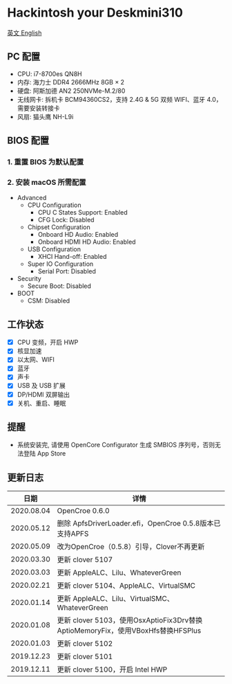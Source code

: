 # Hackintosh your Deskmini310

[英文 English](./README.md)

## PC 配置
* CPU: i7-8700es QN8H
* 内存: 海力士 DDR4 2666MHz 8GB × 2
* 硬盘: 阿斯加德 AN2 250NVMe-M.2/80
* 无线网卡: 拆机卡 BCM94360CS2，支持 2.4G & 5G 双频 WIFI、蓝牙 4.0，需要安装转接卡
* 风扇: 猫头鹰 NH-L9i

## BIOS 配置
### 1. 重置 BIOS 为默认配置

### 2. 安装 macOS 所需配置
* Advanced
  * CPU Configuration
    * CPU C States Support: Enabled
    * CFG Lock: Disabled
  * Chipset Configuration
    * Onboard HD Audio: Enabled
    * Onboard HDMI HD Audio: Enabled
  * USB Configuration
    * XHCI Hand-off: Enabled
  * Super IO Configuration
    * Serial Port: Disabled  
* Security
  * Secure Boot: Disabled
* BOOT
  * CSM: Disabled

## 工作状态
* [x] CPU 变频，开启 HWP
* [x] 核显加速
* [x] 以太网、WIFI
* [x] 蓝牙
* [x] 声卡
* [x] USB 及 USB 扩展
* [x] DP/HDMI 双屏输出
* [x] 关机、重启、睡眠

## 提醒

* 系统安装完, 请使用 OpenCore Configurator 生成 SMBIOS 序列号，否则无法登陆 App Store

## 更新日志

| 日期      | 详情                                                              |
|-----------|----------------------------------------------------------------------|
| 2020.08.04 | OpenCroe 0.6.0 |
| 2020.05.12 | 删除 ApfsDriverLoader.efi，OpenCroe 0.5.8版本已支持APFS|
| 2020.05.09 | 改为OpenCroe（0.5.8）引导，Clover不再更新 |
| 2020.03.30 | 更新 clover 5107 |
| 2020.03.03 | 更新 AppleALC、Lilu、WhateverGreen |
| 2020.02.21 | 更新 clover 5104、AppleALC、VirtualSMC |
| 2020.01.14 | 更新 AppleALC、Lilu、VirtualSMC、WhateverGreen |
| 2020.01.08 | 更新 clover 5103，使用OsxAptioFix3Drv替换AptioMemoryFix，使用VBoxHfs替换HFSPlus |
| 2020.01.03 | 更新 clover 5102 |
| 2019.12.23 | 更新 clover 5101 |
| 2019.12.11 | 更新 clover 5100，开启 Intel HWP |